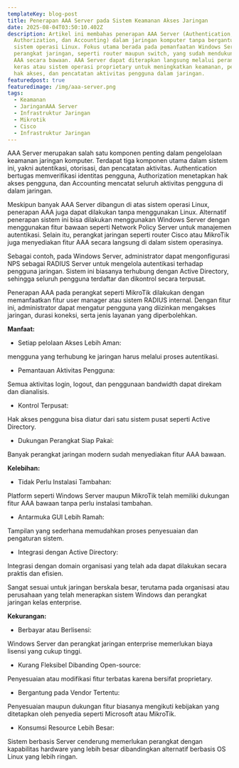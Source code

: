 ```yaml
---
templateKey: blog-post
title: Penerapan AAA Server pada Sistem Keamanan Akses Jaringan
date: 2025-08-04T03:50:10.402Z
description: Artikel ini membahas penerapan AAA Server (Authentication,
  Authorization, dan Accounting) dalam jaringan komputer tanpa bergantung pada
  sistem operasi Linux. Fokus utama berada pada pemanfaatan Windows Server dan
  perangkat jaringan, seperti router maupun switch, yang sudah mendukung fitur
  AAA secara bawaan. AAA Server dapat diterapkan langsung melalui perangkat
  keras atau sistem operasi proprietary untuk meningkatkan keamanan, pengaturan
  hak akses, dan pencatatan aktivitas pengguna dalam jaringan.
featuredpost: true
featuredimage: /img/aaa-server.png
tags:
  - Keamanan
  - JaringanAAA Server
  - Infrastruktur Jaringan
  - Mikrotik
  - Cisco
  - Infrastruktur Jaringan
---
```

AAA Server merupakan salah satu komponen penting dalam pengelolaan keamanan jaringan komputer. Terdapat tiga komponen utama dalam sistem ini, yakni autentikasi, otorisasi, dan pencatatan aktivitas. Authentication bertugas memverifikasi identitas pengguna, Authorization menetapkan hak akses pengguna, dan Accounting mencatat seluruh aktivitas pengguna di dalam jaringan.



Meskipun banyak AAA Server dibangun di atas sistem operasi Linux, penerapan AAA juga dapat dilakukan tanpa menggunakan Linux. Alternatif penerapan sistem ini bisa dilakukan menggunakan Windows Server dengan menggunakan fitur bawaan seperti Network Policy Server  untuk manajemen autentikasi. Selain itu, perangkat jaringan seperti router Cisco atau MikroTik juga menyediakan fitur AAA secara langsung di dalam sistem operasinya.



Sebagai contoh, pada Windows Server, administrator dapat mengonfigurasi NPS sebagai RADIUS Server untuk mengelola autentikasi terhadap pengguna jaringan. Sistem ini biasanya terhubung dengan Active Directory, sehingga seluruh pengguna terdaftar dan dikontrol secara terpusat.



Penerapan AAA pada perangkat seperti MikroTik dilakukan dengan memanfaatkan fitur user manager atau sistem RADIUS internal. Dengan fitur ini, administrator dapat mengatur pengguna yang diizinkan mengakses jaringan, durasi koneksi, serta jenis layanan yang diperbolehkan.



**Manfaat:**

* Setiap pelolaan Akses Lebih Aman:

mengguna yang terhubung ke jaringan harus melalui proses autentikasi.



* Pemantauan Aktivitas Pengguna:

Semua aktivitas login, logout, dan penggunaan bandwidth dapat direkam dan dianalisis.



* Kontrol Terpusat:

Hak akses pengguna bisa diatur dari satu sistem pusat seperti Active Directory.



* Dukungan Perangkat Siap Pakai:

Banyak perangkat jaringan modern sudah menyediakan fitur AAA bawaan.



**Kelebihan:**

* Tidak Perlu Instalasi Tambahan:

Platform seperti Windows Server maupun MikroTik telah memiliki dukungan fitur AAA bawaan tanpa perlu instalasi tambahan.



* Antarmuka GUI Lebih Ramah:

Tampilan  yang sederhana memudahkan proses penyesuaian dan pengaturan sistem.



* Integrasi dengan Active Directory:

Integrasi dengan domain organisasi yang telah ada dapat dilakukan secara praktis dan efisien.



Sangat sesuai untuk jaringan berskala besar, terutama pada organisasi atau perusahaan yang telah menerapkan sistem Windows dan perangkat jaringan kelas enterprise.



**Kekurangan:**

* Berbayar atau Berlisensi:

Windows Server dan perangkat jaringan enterprise memerlukan biaya lisensi yang cukup tinggi.



* Kurang Fleksibel Dibanding Open-source:

Penyesuaian atau modifikasi fitur terbatas karena bersifat proprietary.



* Bergantung pada Vendor Tertentu:

Penyesuaian maupun dukungan fitur biasanya mengikuti kebijakan yang ditetapkan oleh penyedia seperti Microsoft atau MikroTik.



* Konsumsi Resource Lebih Besar:

Sistem berbasis  Server cenderung memerlukan perangkat dengan kapabilitas hardware yang lebih besar dibandingkan alternatif berbasis OS Linux yang lebih ringan.